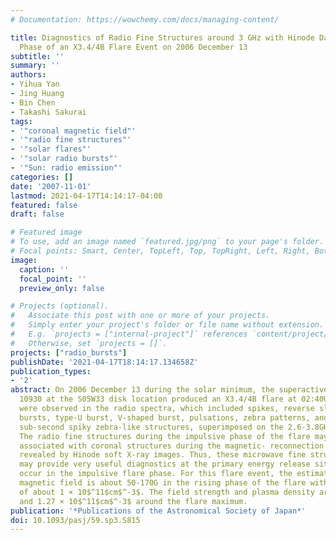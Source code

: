 ```yaml
---
# Documentation: https://wowchemy.com/docs/managing-content/

title: Diagnostics of Radio Fine Structures around 3 GHz with Hinode Data in the Impulsive
  Phase of an X3.4/4B Flare Event on 2006 December 13
subtitle: ''
summary: ''
authors:
- Yihua Yan
- Jing Huang
- Bin Chen
- Takashi Sakurai
tags:
- '"coronal magnetic field"'
- '"radio fine structures"'
- '"solar flares"'
- '"solar radio bursts"'
- '"Sun: radio emission"'
categories: []
date: '2007-11-01'
lastmod: 2021-04-17T14:14:17-04:00
featured: false
draft: false

# Featured image
# To use, add an image named `featured.jpg/png` to your page's folder.
# Focal points: Smart, Center, TopLeft, Top, TopRight, Left, Right, BottomLeft, Bottom, BottomRight.
image:
  caption: ''
  focal_point: ''
  preview_only: false

# Projects (optional).
#   Associate this post with one or more of your projects.
#   Simply enter your project's folder or file name without extension.
#   E.g. `projects = ["internal-project"]` references `content/project/deep-learning/index.md`.
#   Otherwise, set `projects = []`.
projects: ["radio_bursts"]
publishDate: '2021-04-17T18:14:17.134658Z'
publication_types:
- '2'
abstract: On 2006 December 13 during the solar minimum, the superactive region NOAA
  10930 at the S05W33 disk location produced an X3.4/4B flare at 02:40UT. Fine structures
  were observed in the radio spectra, which included spikes, reverse slope-type III
  bursts, type-U burst, V-shaped burst, pulsations, zebra patterns, and firstly discovered
  sub-second spiky zebra-like structures, superimposed on the 2.6-3.8GHz type IV bursts.
  The radio fine structures during the impulsive phase of the flare may be closely
  associated with coronal structures during the magnetic- reconnection process, as
  revealed by Hinode soft X-ray images. Thus, these microwave fine structure observations
  may provide very useful diagnostics at the primary energy release sites when they
  occur in the impulsive flare phase. For this flare event, the estimated coronal
  magnetic field is about 50-170G in the rising phase of the flare with a source density
  of about 1 × 10$^11$cm$^-3$. The field strength and plasma density are about 90-200G
  and 1.27 × 10$^11$cm$^-3$ around the flare maximum.
publication: '*Publications of the Astronomical Society of Japan*'
doi: 10.1093/pasj/59.sp3.S815
---
```

